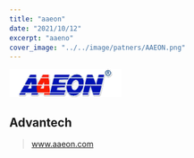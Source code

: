 ```yaml
---
title: "aaeon"
date: "2021/10/12"
excerpt: "aaeno"
cover_image: "../../image/patners/AAEON.png"
---
```


<img src='../../image/partners/AAEON.png' />

## Advantech

> www.aaeon.com
